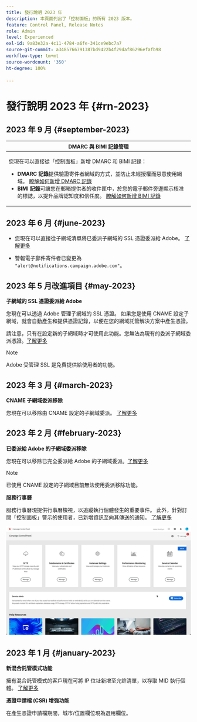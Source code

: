```yaml
---
title: 發行說明 2023 年
description: 本頁面列出了「控制面板」的所有 2023 版本。
feature: Control Panel, Release Notes
role: Admin
level: Experienced
exl-id: 9a83e32a-4c11-4784-a6fe-341ce9ebc7a7
source-git-commit: a3485766791387bd9422b4f29daf86296efafb98
workflow-type: tm+mt
source-wordcount: '350'
ht-degree: 100%

---
```


# 發行說明 2023 年 {#rn-2023}

## 2023 年 9 月 {#september-2023}

<table>
<thead>
<tr>
<th><strong>DMARC 與 BIMI 記錄管理</strong><br/></th>
</tr>
</thead>
<tbody>
<tr>
<td>
<p><p>您現在可以直接從「控制面板」新增 DMARC 和 BIMI 記錄：

<ul><li><strong>DMARC 記錄</strong>提供驗證寄件者網域的方式，並防止未經授權而惡意使用網域。 <a href="../subdomains-certificates/using/dmarc.md">瞭解如何新增 DMARC 記錄</a></li>
<li><strong>BIMI 記錄</strong>可讓您在郵箱提供者的收件匣中，於您的電子郵件旁邊顯示核准的標誌，以提升品牌認知度和信任度。 <a href="../subdomains-certificates/using/bimi.md">瞭解如何新增 BIMI 記錄</a></li></ul>
</td>
</tr>
</tbody>
</table>

## 2023 年 6 月 {#june-2023}

* 您現在可以直接從子網域清單將已委派子網域的 SSL 憑證委派給 Adobe。 [了解更多](../subdomains-certificates/using/delegate-ssl.md)

* 警報電子郵件寄件者已變更為 `"alert@notifications.campaign.adobe.com"`。

## 2023 年 5 月改進項目 {#may-2023}

**子網域的 SSL 憑證委派給 Adobe**

您現在可以透過 Adobe 管理子網域的 SSL 憑證。 如果您是使用 CNAME 設定子網域，就會自動產生和提供憑證記錄，以便在您的網域託管解決方案中產生憑證。

請注意，只有在設定新的子網域時才可使用此功能。您無法為現有的委派子網域委派憑證。[了解更多](../subdomains-certificates/using/setting-up-new-subdomain.md)

>[!NOTE]
>
>Adobe 受管理 SSL 是免費提供給使用者的功能。

## 2023 年 3 月 {#march-2023}

**CNAME 子網域委派移除**

您現在可以移除由 CNAME 設定的子網域委派。 [了解更多](../subdomains-certificates/using/remove-delegated-subdomains.md)

## 2023 年 2 月 {#february-2023}

**已委派給 Adobe 的子網域委派移除**

您現在可以移除已完全委派給 Adobe 的子網域委派。[了解更多](../subdomains-certificates/using/remove-delegated-subdomains.md)

>[!NOTE]
>
>已使用 CNAME 設定的子網域目前無法使用委派移除功能。

**服務行事曆**

服務行事曆現提供行事曆檢視，以追蹤執行個體發生的重要事件。 此外，針對訂閱「控制面板」警示的使用者，已新增資訊至向其傳送的通知。 [了解更多](../service-events/service-events.md)

![](assets/do-not-localize/gif-calendar.gif)

## 2023 年 1 月 {#january-2023}

**新混合託管模式功能**

擁有混合託管模式的客戶現在可將 IP 位址新增至允許清單，以存取 MID 執行個體。 [了解更多](../instances-settings/using/ip-allow-listing-instance-access.md)

**憑證申請檔 (CSR) 增強功能**

在產生憑證申請檔期間，城市/位置欄位現為選用欄位。
